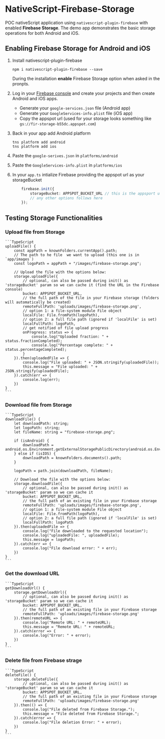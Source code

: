 # NativeScript-Firebase-Storage

POC nativeScript application using `nativescript-plugin-firebase` with enabled **Firebase Storage**. The demo app demonstrates the basic storage operations for both Android and iOS.

## Enabling Firebase Storage for Android and iOS

1. Install nativescript-plugin-firebase
    ```
    npm i nativescript-plugin-firebase --save
    ``` 
    During the installation **enable** Firebase Storage option when asked in the pronpts.

2. Log in your [Firebase console](https://console.firebase.google.com) and create your projects and then create Android and iOS apps. 
    - Generate your `google-services.json` file (Android app)
    - Generate your `GoogleServices-info.plist` file (iOS app)
    - Copy the appspot url (used for your storage looks something like `gs://fir-storage-b55dc.appspot.com`) 

3. Back in your app add Android platform

    ```
    tns platform add android
    tns platform add ios
    ```

4. Paste the `google-serives.json` in `platforms/android`

5. Paste the `GoogleServices-info.plist` in `platforms/ios`

6. In your `app.ts` intialize Firebase providing the appspot url as your storageBucket
    ```TypeScript
        firebase.init({
            storageBucket: APPSPOT_BUCKET_URL // this is the appsport url copied in step 2
            // any other options follows here
        });
    ```

## Testing Storage Functionalities

### Upload file from Storage

    ```TypeScript
    uploadFile() {
        const appPath = knownFolders.currentApp().path;
        // The path to he file  we want to upload (this one is in `app/images`)
        const logoPath = appPath + "/images/firebase-storage.png";

        // Upload the file with the options below:
        storage.uploadFile({
            // optional, can also be passed during init() as 'storageBucket' param so we can cache it (find the URL in the Firebase console)
            bucket: APPSPOT_BUCKET_URL,
            // the full path of the file in your Firebase storage (folders will automatically be created)
            remoteFullPath: 'uploads/images/firebase-storage.png',
            // option 1: a file-system module File object
            localFile: File.fromPath(logoPath),
            // option 2: a full file path (ignored if 'localFile' is set)
            localFullPath: logoPath,
            // get notified of file upload progress
            onProgress: status => {
                console.log("Uploaded fraction: " + status.fractionCompleted);
                console.log("Percentage complete: " + status.percentageCompleted);
            }
        }).then(uploadedFile => {
            console.log("File uploaded: " + JSON.stringify(uploadedFile));
            this.message = "File uploaded: " + JSON.stringify(uploadedFile);
        }).catch(err => {
            console.log(err);
        })
    }
    ```    

### Download file from Storage

    ```TypeScript
    downloadFile() {
        let downloadPath: string;
        let logoPath: string;
        let fileName: string = "firebase-storage.png";

        if (isAndroid) {
            downloadPath = android.os.Environment.getExternalStoragePublicDirectory(android.os.Environment.DIRECTORY_DOWNLOADS).toString();
        } else if (isIOS) {
            downloadPath = knownFolders.documents().path;
        }

        logoPath = path.join(downloadPath, fileName);

        // Download the file with the options below:
        storage.downloadFile({
            // optional, can also be passed during init() as 'storageBucket' param so we can cache it
            bucket: APPSPOT_BUCKET_URL,
            // the full path of an existing file in your Firebase storage
            remoteFullPath: 'uploads/images/firebase-storage.png',
            // option 1: a file-system module File object
            localFile: File.fromPath(logoPath),
            // option 2: a full file path (ignored if 'localFile' is set)
            localFullPath: logoPath
        }).then(uploadedFile => {
            console.log("File downloaded to the requested location");
            console.log("uploadedFile: ", uploadedFile);
            this.message = logoPath;
        }).catch(err => {
            console.log("File download error: " + err);
        })
    }
    ```

### Get the download URL

    ```TypeScript
    getDownloadUrl() {
        storage.getDownloadUrl({
            // optional, can also be passed during init() as 'storageBucket' param so we can cache it
            bucket: APPSPOT_BUCKET_URL,
            // the full path of an existing file in your Firebase storage
            remoteFullPath: 'uploads/images/firebase-storage.png'
        }).then(remoteURL => {
            console.log("Remote URL: " + remoteURL);
            this.message = "Remote URL: " + remoteURL;
        }).catch(error => {
            console.log("Error: " + error);
        })
    }
    ```    

### Delete file from Firebase strage

    ```TypeScript
    deleteFile() {
        storage.deleteFile({
            // optional, can also be passed during init() as 'storageBucket' param so we can cache it
            bucket: APPSPOT_BUCKET_URL,
            // the full path of an existing file in your Firebase storage
            remoteFullPath: 'uploads/images/firebase-storage.png'
        }).then(() => {
            console.log("File deleted from Firebase Storage.");
            this.message = "File deleted from Firebase Storage.";
        }).catch(error => {
            console.log("File deletion Error: " + error);
        })
    }
    ```    